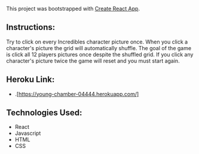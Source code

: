 This project was bootstrapped with [Create React App](https://github.com/facebook/create-react-app).

## Instructions: 

Try to click on every Incredibles character picture once. When you click a character's picture the grid will automatically shuffle. The goal of the game is click all 12 players pictures once despite the shuffled grid. If you click any character's picture twice the game will reset and you must start again.

## Heroku Link:

* .[https://young-chamber-04444.herokuapp.com/]

## Technologies Used:
- React
- Javascript
- HTML
- CSS



